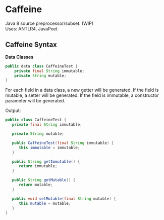 # Caffeine
Java 8 source preprocessor/subset. (WIP)<br>
Uses: ANTLR4, JavaPoet

## Caffeine Syntax

**Data Classes**

```java
public data class CaffeineTest {
    private final String immutable;
    private String mutable;
}
```

For each field in a data class, a new getter will be generated.
If the field is mutable, a setter will be generated.
If the field is immutable, a constructor parameter will be generated.

Output:

```java
public class CaffeineTest {
   private final String immutable;

   private String mutable;

   public CaffeineTest(final String immutable) {
      this.immutable = immutable;
   }

   public String getImmutable() {
      return immutable;
   }

   public String getMutable() {
      return mutable;
   }

   public void setMutable(final String mutable) {
      this.mutable = mutable;
   }
}
```
